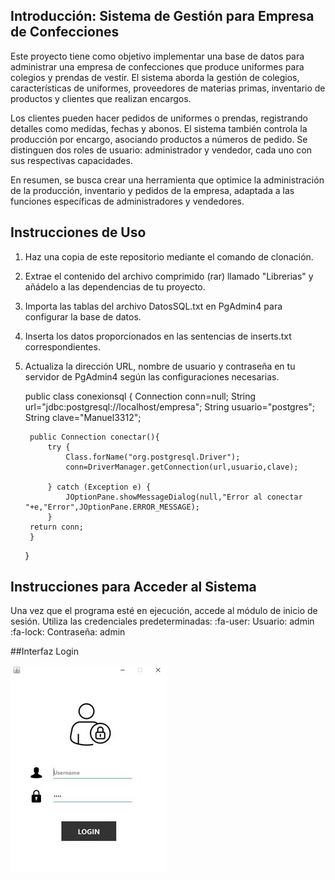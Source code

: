 ## Introducción: Sistema de Gestión para Empresa de Confecciones
Este proyecto tiene como objetivo implementar una base de datos para administrar una empresa de confecciones que produce uniformes para colegios y prendas de vestir. El sistema aborda la gestión de colegios, características de uniformes, proveedores de materias primas, inventario de productos y clientes que realizan encargos.

Los clientes pueden hacer pedidos de uniformes o prendas, registrando detalles como medidas, fechas y abonos. El sistema también controla la producción por encargo, asociando productos a números de pedido. Se distinguen dos roles de usuario: administrador y vendedor, cada uno con sus respectivas capacidades.

En resumen, se busca crear una herramienta que optimice la administración de la producción, inventario y pedidos de la empresa, adaptada a las funciones específicas de administradores y vendedores.

## Instrucciones de Uso

1. Haz una copia de este repositorio mediante el comando de clonación.
2. Extrae el contenido del archivo comprimido (rar) llamado "Librerias" y añádelo a las dependencias de tu proyecto.
3. Importa las tablas del archivo DatosSQL.txt en PgAdmin4 para configurar la base de datos.
4. Inserta los datos proporcionados en las sentencias de inserts.txt correspondientes.
5. Actualiza la dirección URL, nombre de usuario y contraseña en tu servidor de PgAdmin4 según las configuraciones necesarias.


    public class conexionsql {
        Connection conn=null;
        String url="jdbc:postgresql://localhost/empresa";
        String usuario="postgres";
        String clave="Manuel3312";
        
        public Connection conectar(){
            try {
                Class.forName("org.postgresql.Driver");
                conn=DriverManager.getConnection(url,usuario,clave);
                
            } catch (Exception e) {
                JOptionPane.showMessageDialog(null,"Error al conectar "+e,"Error",JOptionPane.ERROR_MESSAGE);
            }
        return conn;
        }
        
    }
## Instrucciones para Acceder al Sistema
Una vez que el programa esté en ejecución, accede al módulo de inicio de sesión.
Utiliza las credenciales predeterminadas:
:fa-user: Usuario: admin
:fa-lock: Contraseña: admin

##Interfaz Login

![](https://github.com/jessvilla1975/Empresa_BD/blob/main/InterfazBD/LOGIN.JPG)
